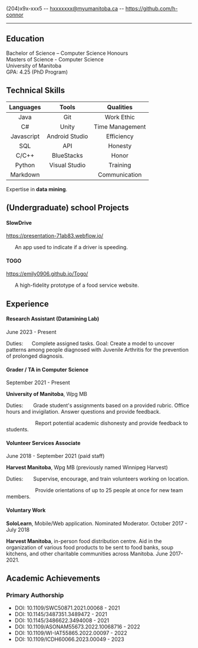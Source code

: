 (204)x9x-xxx5 -- hxxxxxxx@myumanitoba.ca -- https://github.com/h-connor

<hr />

## Education
Bachelor of Science – Computer Science Honours <br />
Masters of Science - Computer Science <br />
University of Manitoba <br />
GPA: 4.25 (PhD Program) 

## Technical Skills

| Languages        | Tools           | Qualities|
| :-------------: |:-------------:| :----: |
| Java      | Git | Work Ethic |
| C#     | Unity      |   Time Management |
| Javascript | Android Studio     | Efficiency |
| SQL     | API      |  Honesty |
| C/C++     | BlueStacks      |   Honor
| Python     | Visual Studio      |    Training |
| Markdown     |       |   Communication |

Expertise in **data mining**.

## (Undergraduate) school Projects

#### SlowDrive
https://presentation-71ab83.webflow.io/

&nbsp;&nbsp;&nbsp;&nbsp;&nbsp; 
An app used to indicate if a driver is speeding.

#### TOGO

https://emily0906.github.io/Togo/

&nbsp;&nbsp;&nbsp;&nbsp;&nbsp; 
A high-fidelity prototype of a food service website.

## Experience

#### **Research Assistant (Datamining Lab)**
June 2023 - Present

Duties:&nbsp;&nbsp;&nbsp;&nbsp;&nbsp;
Complete assigned tasks. Goal: Create a model to uncover patterns among people diagnosed with Juvenile Arthritis for the prevention of prolonged diagnosis.

#### **Grader / TA in Computer Science**
September 2021 - Present

**University of Manitoba**, Wpg MB

Duties: &nbsp;&nbsp;&nbsp;&nbsp;&nbsp;
Grade student's assignments based on a provided rubric. Office hours and invigilation. Answer questions and provide feedback.

&nbsp;&nbsp;&nbsp;&nbsp;&nbsp;&nbsp;&nbsp; &nbsp;&nbsp;&nbsp;&nbsp;&nbsp; &nbsp;&nbsp;&nbsp;&nbsp;&nbsp; 
 Report potential academic dishonesty and provide feedback to students.

#### **Volunteer Services Associate** 
June 2018 - September 2021 (paid staff)

**Harvest Manitoba**, Wpg MB (previously named Winnipeg Harvest)

Duties: &nbsp;&nbsp;&nbsp;&nbsp;&nbsp; 
Supervise, encourage, and train volunteers working on location.

&nbsp;&nbsp;&nbsp;&nbsp;&nbsp;&nbsp;&nbsp; &nbsp;&nbsp;&nbsp;&nbsp;&nbsp; &nbsp;&nbsp;&nbsp;&nbsp;&nbsp; 
 Provide orientations of up to 25 people at once for new team members.

#### **Voluntary Work** 
**SoloLearn**, Mobile/Web application. Nominated Moderator. October 2017 - July 2018

**Harvest Manitoba**, in-person food distribution centre. Aid in the organization of various food products to be sent to food banks, soup kitchens, and other charitable communities across Manitoba. June 2017-2021.

## Academic Achievements

### Primary Authorship ###

* DOI: 10.1109/SWC50871.2021.00068 - 2021
* DOI: 10.1145/3487351.3489472 - 2021
* DOI: 10.1145/3486622.3494008 - 2021
* DOI: 10.1109/ASONAM55673.2022.10068716 - 2022
* DOI: 10.1109/WI-IAT55865.2022.00097 - 2022
* DOI: 10.1109/ICDH60066.2023.00049 - 2023
